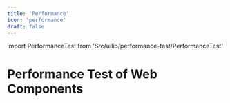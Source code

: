 ```yaml
---
title: 'Performance'
icon: 'performance'
draft: false
---
```


import PerformanceTest from 'Src/uilib/performance-test/PerformanceTest'

# Performance Test of Web Components

<PerformanceTest />
